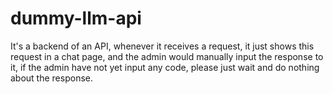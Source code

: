 # dummy-llm-api
It's a backend of an API, whenever it receives a request, it just shows this request in a chat page, and the admin would manually input the response to it, if the admin have not yet input any code, please just wait and do nothing about the response.
